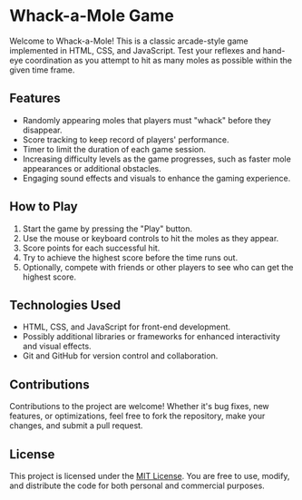 # Whack-a-Mole Game

Welcome to Whack-a-Mole! This is a classic arcade-style game implemented in HTML, CSS, and JavaScript. Test your reflexes and hand-eye coordination as you attempt to hit as many moles as possible within the given time frame.

## Features

- Randomly appearing moles that players must "whack" before they disappear.
- Score tracking to keep record of players' performance.
- Timer to limit the duration of each game session.
- Increasing difficulty levels as the game progresses, such as faster mole appearances or additional obstacles.
- Engaging sound effects and visuals to enhance the gaming experience.

## How to Play

1. Start the game by pressing the "Play" button.
2. Use the mouse or keyboard controls to hit the moles as they appear.
3. Score points for each successful hit.
4. Try to achieve the highest score before the time runs out.
5. Optionally, compete with friends or other players to see who can get the highest score.

## Technologies Used

- HTML, CSS, and JavaScript for front-end development.
- Possibly additional libraries or frameworks for enhanced interactivity and visual effects.
- Git and GitHub for version control and collaboration.

## Contributions

Contributions to the project are welcome! Whether it's bug fixes, new features, or optimizations, feel free to fork the repository, make your changes, and submit a pull request.

## License

This project is licensed under the [MIT License](https://opensource.org/licenses/MIT). You are free to use, modify, and distribute the code for both personal and commercial purposes.


